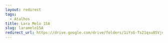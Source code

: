 ```yaml
---
layout: redirect
tags:
  - Atalhos
title: Lara Melo 15A
slug: laramelo15A
redirect_url: https://drive.google.com/drive/folders/1iYsG-Ts21qsu8SVjchCNdFPM7wHp0J7l?usp=drive_link
---
```

